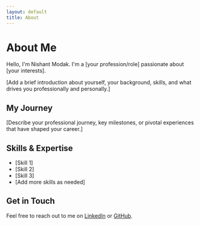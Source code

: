 ```yaml
---
layout: default
title: About
---
```


# About Me

Hello, I'm Nishant Modak. I'm a [your profession/role] passionate about [your interests].

[Add a brief introduction about yourself, your background, skills, and what drives you professionally and personally.]

## My Journey

[Describe your professional journey, key milestones, or pivotal experiences that have shaped your career.]

## Skills & Expertise

- [Skill 1]
- [Skill 2]
- [Skill 3]
- [Add more skills as needed]

## Get in Touch

Feel free to reach out to me on [LinkedIn](https://www.linkedin.com/in/nishantmodak) or [GitHub](https://github.com/nishantmodak).
